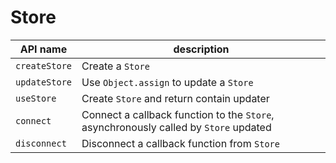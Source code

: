 # Store

| API name      | description                                                                          |
| ------------- | ------------------------------------------------------------------------------------ |
| `createStore` | Create a `Store`                                                                     |
| `updateStore` | Use `Object.assign` to update a `Store`                                              |
| `useStore`    | Create `Store` and return contain updater                                            |
| `connect`     | Connect a callback function to the `Store`, asynchronously called by `Store` updated |
| `disconnect`  | Disconnect a callback function from `Store`                                          |
